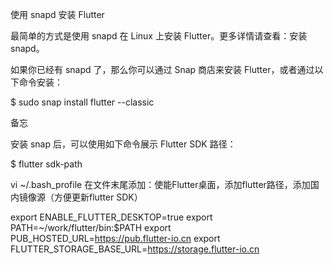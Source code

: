 使用 snapd 安装 Flutter

最简单的方式是使用 snapd 在 Linux 上安装 Flutter。更多详情请查看：安装 snapd。

如果你已经有 snapd 了，那么你可以通过 Snap 商店来安装 Flutter，或者通过以下命令安装：

$ sudo snap install flutter --classic

备忘

安装 snap 后，可以使用如下命令展示 Flutter SDK 路径：

  $ flutter sdk-path

vi ~/.bash_profile
在文件末尾添加：使能Flutter桌面，添加flutter路径，添加国内镜像源（方便更新flutter SDK）

export ENABLE_FLUTTER_DESKTOP=true
export PATH=~/work/flutter/bin:$PATH
export PUB_HOSTED_URL=https://pub.flutter-io.cn
export FLUTTER_STORAGE_BASE_URL=https://storage.flutter-io.cn

